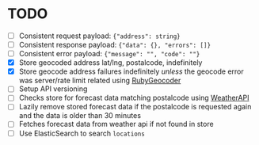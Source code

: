 # TODO

- [ ] Consistent request payload: `{"address": string}`
- [ ] Consistent response payload: `{"data": {}, "errors": []}`
- [ ] Consistent error payload: `{"message": "", "code": ""}`
- [X] Store geocoded address lat/lng, postalcode, indefinitely
- [X] Store geocode address failures indefinitely *unless* the geocode error was server/rate limit related using [RubyGeocoder](http://www.rubygeocoder.com)
- [ ] Setup API versioning
- [ ] Checks store for forecast data matching postalcode using [WeatherAPI](https://www.weatherapi.com/my/)
- [ ] Lazily remove stored forecast data if the postalcode is requested again and the data is older than 30 minutes
- [ ] Fetches forecast data from weather api if not found in store
- [ ] Use ElasticSearch to search `locations`
